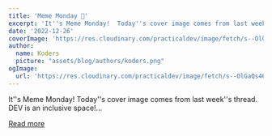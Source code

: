 ```yaml
---
title: 'Meme Monday 🎄'
excerpt: 'It''s Meme Monday!  Today''s cover image comes from last week''s thread.  DEV is an inclusive space!...'
date: '2022-12-26'
coverImage: 'https://res.cloudinary.com/practicaldev/image/fetch/s--OlGaQs46--/c_imagga_scale,f_auto,fl_progressive,h_420,q_auto,w_1000/https://dev-to-uploads.s3.amazonaws.com/uploads/articles/jasqz311ksp76rgsmr81.png'
author:
  name: Koders
  picture: "assets/blog/authors/koders.png"
ogImage:
  url: 'https://res.cloudinary.com/practicaldev/image/fetch/s--OlGaQs46--/c_imagga_scale,f_auto,fl_progressive,h_420,q_auto,w_1000/https://dev-to-uploads.s3.amazonaws.com/uploads/articles/jasqz311ksp76rgsmr81.png'
---
```


It''s Meme Monday!  Today''s cover image comes from last week''s thread.  DEV is an inclusive space!...

[Read more](https://dev.to/ben/meme-monday-4gei)
